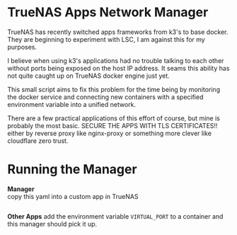 # TrueNAS Apps Network Manager

TrueNAS has recently switched apps frameworks from k3's to base docker. They are beginning to experiment with LSC, I am against this for my purposes.

I believe when using k3's applications had no trouble talking to each other without ports being exposed on the host IP address. It seams this ability has not quite caught up on TrueNAS docker engine just yet.

This small script aims to fix this problem for the time being by monitoring the docker service and connecting new containers with a specified environment variable into a unified network.

There are a few practical applications of this effort of course, but mine is probably the most basic. SECURE THE APPS WITH TLS CERTIFICATES!! either by reverse proxy like nginx-proxy or something more clever like cloudflare zero trust.

# Running the Manager

**Manager**  
copy this yaml into a custom app in TrueNAS

```yaml

```

**Other Apps**
add the environment variable `VIRTUAL_PORT` to a container and this manager should pick it up.
